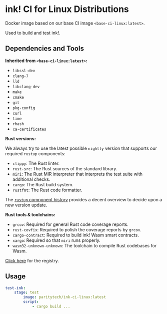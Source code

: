 # ink! CI for Linux Distributions

Docker image based on our base CI image `<base-ci-linux:latest>`.

Used to build and test ink!.

## Dependencies and Tools

**Inherited from `<base-ci-linux:latest>`:**

- `libssl-dev`
- `clang-7`
- `lld`
- `libclang-dev`
- `make`
- `cmake`
- `git`
- `pkg-config`
- `curl`
- `time`
- `rhash`
- `ca-certificates`

**Rust versions:**

We always try to use the latest possible `nightly` version that supports our required `rustup` components:

- `clippy`: The Rust linter.
- `rust-src`: The Rust sources of the standard library.
- `miri`: The Rust MIR interpreter that interprets the test suite with additional checks.
- `cargo`: The Rust build system.
- `rustfmt`: The Rust code formatter.

The [`rustup` component history](https://rust-lang.github.io/rustup-components-history/) provides a decent overview to decide upon a new version update.

**Rust tools & toolchains:**

- `grcov`: Required for general Rust code coverage reports.
- `rust-covfix`: Required to polish the coverage reports by `grcov`.
- `cargo-contract`: Required to build ink! Wasm smart contracts.
- `xargo`: Required so that `miri` runs properly.
- `wasm32-unknown-unknown`: The toolchain to compile Rust codebases for Wasm.

[Click here](https://hub.docker.com/repository/docker/paritytech/ink-ci-linux) for the registry.

## Usage

```yaml
test-ink:
    stage: test
        image: paritytech/ink-ci-linux:latest
        script:
            - cargo build ...
```
